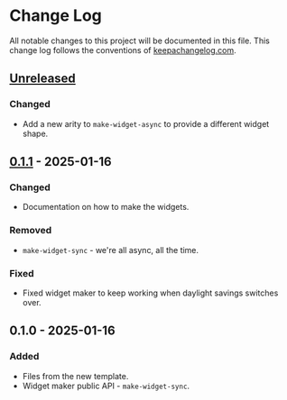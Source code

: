 # Change Log
All notable changes to this project will be documented in this file. This change log follows the conventions of [keepachangelog.com](http://keepachangelog.com/).

## [Unreleased]
### Changed
- Add a new arity to `make-widget-async` to provide a different widget shape.

## [0.1.1] - 2025-01-16
### Changed
- Documentation on how to make the widgets.

### Removed
- `make-widget-sync` - we're all async, all the time.

### Fixed
- Fixed widget maker to keep working when daylight savings switches over.

## 0.1.0 - 2025-01-16
### Added
- Files from the new template.
- Widget maker public API - `make-widget-sync`.

[Unreleased]: https://sourcehost.site/your-name/hospital/compare/0.1.1...HEAD
[0.1.1]: https://sourcehost.site/your-name/hospital/compare/0.1.0...0.1.1
